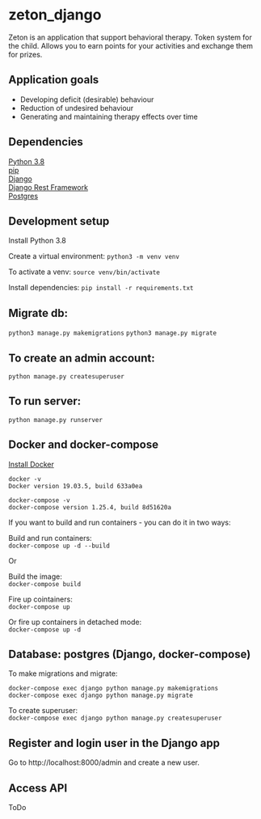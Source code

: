 # zeton_django

Zeton is an application that  support behavioral therapy. 
Token system for the child. 
Allows you to earn points for your activities and exchange them for prizes.

## Application goals

- Developing deficit (desirable) behaviour
- Reduction of undesired behaviour
- Generating and maintaining therapy effects over time

## Dependencies

[Python 3.8](https://www.python.org/downloads/) <br>
[pip](https://pip.pypa.io/en/stable/installing/) <br>
[Django](https://docs.djangoproject.com/en/3.1/) <br>
[Django Rest Framework](https://www.django-rest-framework.org/) <br>
[Postgres](https://www.postgresql.org/) <br>

## Development setup
Install Python 3.8

Create a virtual environment:
`python3 -m venv venv`

To activate a venv:
`source venv/bin/activate`

Install dependencies:
`pip install -r requirements.txt`

## Migrate db:
`python3 manage.py makemigrations`
`python3 manage.py migrate`

## To create an admin account:
`python manage.py createsuperuser`

## To run server:
`python manage.py runserver`

## Docker and docker-compose

[Install Docker](https://docs.docker.com/get-docker/)
```
docker -v
Docker version 19.03.5, build 633a0ea

docker-compose -v
docker-compose version 1.25.4, build 8d51620a
```

If you want to build and run containers - you can do it in two ways:

Build and run containers: <br>
`docker-compose up -d --build`

Or

Build the image: <br>
`docker-compose build`

Fire up cointainers: <br>
`docker-compose up`

Or fire up containers in detached mode: <br>
`docker-compose up -d`

## Database: postgres (Django, docker-compose)

To make migrations and migrate: <br>
```
docker-compose exec django python manage.py makemigrations
docker-compose exec django python manage.py migrate
```

To create superuser: <br>
`docker-compose exec django python manage.py createsuperuser`

## Register and login user in the Django app

Go to http://localhost:8000/admin and create a new user. <br>

## Access API
ToDo

